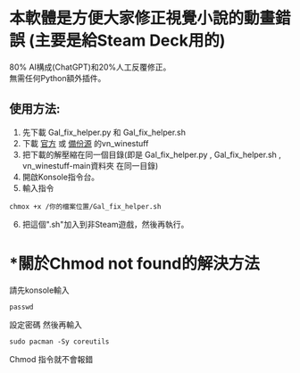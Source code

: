 # 本軟體是方便大家修正視覺小說的動畫錯誤 (主要是給Steam Deck用的)
80% AI構成(ChatGPT)和20%人工反覆修正。  
無需任何Python額外插件。

## 使用方法:
1. 先下載 Gal_fix_helper.py 和 Gal_fix_helper.sh  
2. 下載 [官方](https://github.com/b-fission/vn_winestuff/)
  或 [備份源](https://drive.google.com/file/d/1DauMsfuTvxjLMu3B_8W5p_cd2foIkwGl/view?usp=drive_link) 的vn_winestuff
3. 把下載的解壓縮在同一個目錄(即是 Gal_fix_helper.py ,  Gal_fix_helper.sh , vn_winestuff-main資料夾 在同一目錄)
4. 開啟Konsole指令台。  
5. 輸入指令  
```
chmox +x /你的檔案位置/Gal_fix_helper.sh
```
6. 把這個".sh"加入到非Steam遊戲，然後再執行。

# *關於Chmod not found的解決方法
請先konsole輸入
```
passwd
```
設定密碼 然後再輸入
```
sudo pacman -Sy coreutils
```
Chmod 指令就不會報錯
